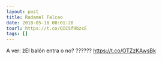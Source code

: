 ```yaml
---
layout: post
title: Radamel Falcao
date: 2018-05-10 00:01:20
tourl: https://t.co/QIC5f9bzcE
tags: []
---
```

A ver: żEl balón entra o no?  ?????? https://t.co/OTZzKAwsBk